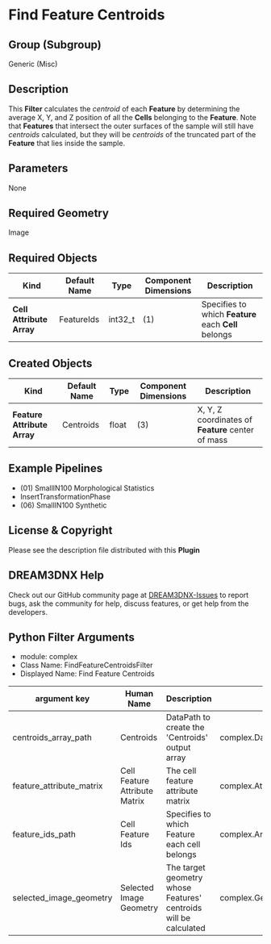 # Find Feature Centroids 


## Group (Subgroup) ##

Generic (Misc)

## Description ##

This **Filter** calculates the *centroid* of each **Feature** by determining the average X, Y, and Z position of all the **Cells** belonging to the **Feature**. Note that **Features** that intersect the outer surfaces of the sample will still have *centroids* calculated, but they will be *centroids* of the truncated part of the **Feature** that lies inside the sample.

## Parameters ##

None

## Required Geometry ##

Image

## Required Objects ##

| Kind | Default Name | Type | Component Dimensions | Description |
|------|--------------|------|----------------------|-------------|
| **Cell Attribute Array** | FeatureIds | int32_t | (1) | Specifies to which **Feature** each **Cell** belongs |

## Created Objects ##

| Kind | Default Name | Type | Component Dimensions | Description |
|------|--------------|------|----------------------|-------------|
| **Feature Attribute Array** | Centroids | float | (3) | X, Y, Z coordinates of **Feature** center of mass |

## Example Pipelines ##

+ (01) SmallIN100 Morphological Statistics
+ InsertTransformationPhase
+ (06) SmallIN100 Synthetic

## License & Copyright ##

Please see the description file distributed with this **Plugin**

## DREAM3DNX Help

Check out our GitHub community page at [DREAM3DNX-Issues](https://github.com/BlueQuartzSoftware/DREAM3DNX-Issues) to report bugs, ask the community for help, discuss features, or get help from the developers.

## Python Filter Arguments

+ module: complex
+ Class Name: FindFeatureCentroidsFilter
+ Displayed Name: Find Feature Centroids

| argument key | Human Name | Description | Parameter Type |
|--------------|------------|-------------|----------------|
| centroids_array_path | Centroids | DataPath to create the 'Centroids' output array | complex.DataObjectNameParameter |
| feature_attribute_matrix | Cell Feature Attribute Matrix | The cell feature attribute matrix | complex.AttributeMatrixSelectionParameter |
| feature_ids_path | Cell Feature Ids | Specifies to which Feature each cell belongs | complex.ArraySelectionParameter |
| selected_image_geometry | Selected Image Geometry | The target geometry whose Features' centroids will be calculated | complex.GeometrySelectionParameter |


